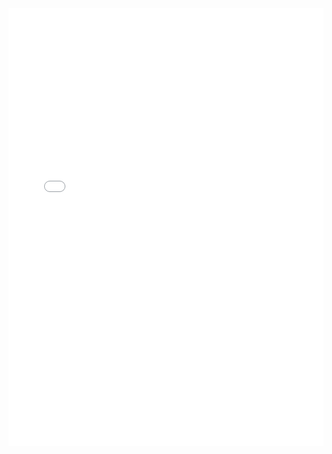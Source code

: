 <iframe width="100%" height="700" src="//jsrun.net/8JqKp/embedded/all/light/" allowfullscreen="allowfullscreen" frameborder="0"></iframe>